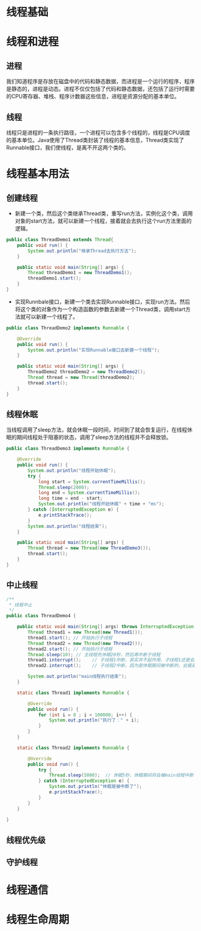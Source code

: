# 线程基础

# 线程和进程

## 进程

我们知道程序是存放在磁盘中的代码和静态数据，而进程是一个运行的程序，程序是静态的，进程是动态。进程不仅仅包括了代码和静态数据，还包括了运行时需要的CPU寄存器、堆栈、程序计数器这些信息，进程是资源分配的基本单位。

## 线程

线程只是进程的一条执行路径，一个进程可以包含多个线程的，线程是CPU调度的基本单位。Java使用了Thread类封装了线程的基本信息，Thread类实现了Runnable接口，我们使线程，是离不开这两个类的。

# 线程基本用法

## 创建线程
- 新建一个类，然后这个类继承Thread类，重写run方法，实例化这个类，调用对象的start方法，就可以新建一个线程，接着就会去执行这个run方法里面的逻辑。

```java
public class ThreadDemo1 extends Thread{
    public void run() {
        System.out.println("继承Thread去执行方法");
    }

    public static void main(String[] args) {
        Thread threadDemo1 = new ThreadDemo1();
        threadDemo1.start();
    }
}
```

- 实现Runnbale接口，新建一个类去实现Runnable接口，实现run方法。然后将这个类的对象作为一个构造函数的参数去新建一个Thread类，调用start方法就可以新建一个线程了。
```java
public class ThreadDemo2 implements Runnable {

    @Override
    public void run() {
        System.out.println("实现Runnable接口去新建一个线程");
    }

    public static void main(String[] args) {
        ThreadDemo2 threadDemo2 = new ThreadDemo2();
        Thread thread = new Thread(threadDemo2);
        thread.start();
    }
}
```


## 线程休眠
当线程调用了sleep方法，就会休眠一段时间，时间到了就会恢复运行，在线程休眠的期间线程处于阻塞的状态，调用了sleep方法的线程并不会释放锁。
```java
public class ThreadDemo3 implements Runnable {

    @Override
    public void run() {
        System.out.println("线程开始休眠");
        try {
            long start = System.currentTimeMillis();
            Thread.sleep(2000);
            long end = System.currentTimeMillis();
            long time = end - start;
            System.out.println("线程开始休眠" + time + "ms");
        } catch (InterruptedException e) {
            e.printStackTrace();
        }
        System.out.println("线程结束");
    }

    public static void main(String[] args) {
        Thread thread = new Thread(new ThreadDemo3());
        thread.start();
    }
}
```


## 中止线程
```java
/**
 * 线程中止
 */
public class ThreadDemo4 {

    public static void main(String[] args) throws InterruptedException {
        Thread thread1 = new Thread(new Thread1());
        thread1.start(); // 开始执行子线程
        Thread thread2 = new Thread(new Thread2());
        thread2.start(); // 开始执行子线程
        Thread.sleep(10); // 主线程先休眠20秒，然后再中断子线程
        thread1.interrupt();    // 子线程1中断，其实并不起作用，子线程1还是会顺利执行完它的代码
        thread2.interrupt();    // 子线程2中断，因为是休眠期间被中断的，会报异常。

        System.out.println("main线程执行结束");
    }

    static class Thread1 implements Runnable {

        @Override
        public void run() {
            for (int i = 0 ; i < 100000; i++) {
                System.out.println("执行了：" + i);
            }
        }
    }

    static class Thread2 implements Runnable {

        @Override
        public void run() {
            try {
                Thread.sleep(5000);  // 休眠5秒，休眠期间将会被main线程中断
            } catch (InterruptedException e) {
                System.out.println("休眠是被中断了");
                e.printStackTrace();
            }
        }
    }
    
}
```

## 线程优先级

## 守护线程

# 线程通信

# 线程生命周期







